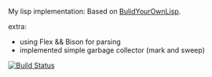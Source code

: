 My lisp implementation:
Based on [BulidYourOwnLisp](http://www.buildyourownlisp.com/).

extra:
- using Flex && Bison for parsing
- implemented simple garbage collector (mark and sweep)

[![Build Status](https://travis-ci.org/jacekm-git/JmLisp-in-c.svg?branch=master)](https://travis-ci.org/jacekm-git/JmLisp-in-c)
